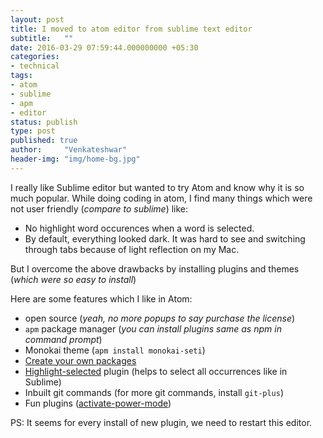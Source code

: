 ```yaml
---
layout: post
title: I moved to atom editor from sublime text editor
subtitle:   ""
date: 2016-03-29 07:59:44.000000000 +05:30
categories:
- technical
tags:
- atom
- sublime
- apm
- editor
status: publish
type: post
published: true
author:     "Venkateshwar"
header-img: "img/home-bg.jpg"
---
```


I really like Sublime editor but wanted to try Atom and know why it is so much popular. While doing coding in atom, I find many things which were not user friendly (_compare to sublime_) like:

- No highlight word occurences when a word is selected.
- By default, everything looked dark. It was hard to see and switching through tabs because of light reflection on my Mac.

But I overcome the above drawbacks by installing plugins and themes (_which were so easy to install_)

Here are some features which I like in Atom:

- open source (_yeah, no more popups to say purchase the license_)
- `apm` package manager (_you can install plugins same as npm in command prompt_)
- Monokai theme (`apm install monokai-seti`)
- [Create your own packages](http://www.sitepoint.com/write-atom-packages-using-vanilla-javascript/)
- [Highlight-selected](https://atom.io/packages/highlight-selected) plugin (helps to select all occurrences like in Sublime)
- Inbuilt git commands (for more git commands, install `git-plus`)
- Fun plugins ([activate-power-mode](https://atom.io/packages/activate-power-mode))

PS: It seems for every install of new plugin, we need to restart this editor.

